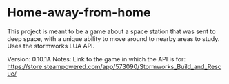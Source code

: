 # Home-away-from-home
This project is meant to be a game about a space station that was sent to deep space, with a unique ability to move around to nearby areas to study. Uses the stormworks LUA API.

Version: 0.10.1A
Notes: Link to the game in which the API is for:
https://store.steampowered.com/app/573090/Stormworks_Build_and_Rescue/
